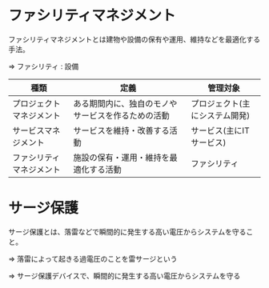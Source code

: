 # ファシリティマネジメント

ファシリティマネジメントとは建物や設備の保有や運用、維持などを最適化する手法。

=> ファシリティ : 設備

| 種類                     | 定義                                               | 管理対象                       |
|--------------------------|----------------------------------------------------|--------------------------------|
| プロジェクトマネジメント | ある期間内に、独自のモノやサービスを作るための活動 | プロジェクト(主にシステム開発) |
| サービスマネジメント     | サービスを維持・改善する活動                       | サービス(主にITサービス)       |
| ファシリティマネジメント | 施設の保有・運用・維持を最適化する活動             | ファシリティ                   |

# サージ保護

サージ保護とは、落雷などで瞬間的に発生する高い電圧からシステムを守ること。

=> 落雷によって起きる過電圧のことを雷サージという

=> サージ保護デバイスで、瞬間的に発生する高い電圧からシステムを守る

